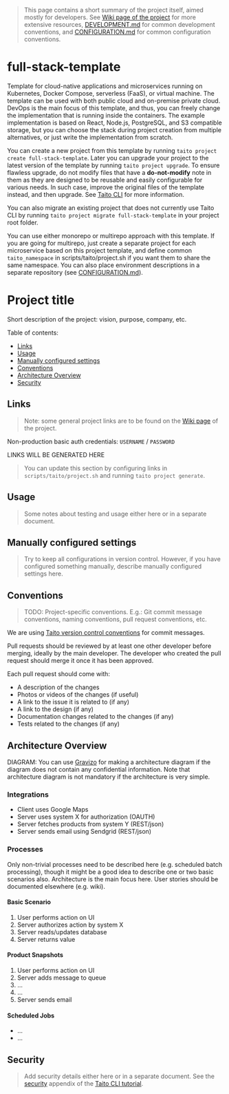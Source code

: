 > This page contains a short summary of the project itself, aimed mostly for developers. See [Wiki page of the project](docs/README.md) for more extensive resources, [DEVELOPMENT.md](scripts/taito/DEVELOPMENT.md) for common development conventions, and [CONFIGURATION.md](scripts/taito/CONFIGURATION.md) for common configuration conventions.

[//]: # "TEMPLATE NOTE START"

# full-stack-template

Template for cloud-native applications and microservices running on Kubernetes, Docker Compose, serverless (FaaS), or virtual machine. The template can be used with both public cloud and on-premise private cloud. DevOps is the main focus of this template, and thus, you can freely change the implementation that is running inside the containers. The example implementation is based on React, Node.js, PostgreSQL, and S3 compatible storage, but you can choose the stack during project creation from multiple alternatives, or just write the implementation from scratch.

You can create a new project from this template by running `taito project create full-stack-template`. Later you can upgrade your project to the latest version of the template by running `taito project upgrade`. To ensure flawless upgrade, do not modify files that have a **do-not-modify** note in them as they are designed to be reusable and easily configurable for various needs. In such case, improve the original files of the template instead, and then upgrade. See [Taito CLI](https://taitounited.github.io/taito-cli/) for more information.

You can also migrate an existing project that does not currently use Taito CLI by running `taito project migrate full-stack-template` in your project root folder.

You can use either monorepo or multirepo approach with this template. If you are going for multirepo, just create a separate project for each microservice based on this project template, and define common `taito_namespace` in scripts/taito/project.sh if you want them to share the same namespace. You can also place environment descriptions in a separate repository (see [CONFIGURATION.md](scripts/taito/CONFIGURATION.md#environment-descriptions-in-a-separate-repository)).

[//]: # "TEMPLATE NOTE END"

# Project title

Short description of the project: vision, purpose, company, etc.

Table of contents:

- [Links](#links)
- [Usage](#usage)
- [Manually configured settings](#manually-configured-settings)
- [Conventions](#conventions)
- [Architecture Overview](#architecture-overview)
- [Security](#security)

## Links

> Note: some general project links are to be found on the [Wiki page](docs/README.md) of the project.

Non-production basic auth credentials: `USERNAME` / `PASSWORD`

[//]: # "GENERATED LINKS START"

LINKS WILL BE GENERATED HERE

[//]: # "GENERATED LINKS END"

> You can update this section by configuring links in `scripts/taito/project.sh` and running `taito project generate`.

## Usage

> Some notes about testing and usage either here or in a separate document.

## Manually configured settings

> Try to keep all configurations in version control. However, if you have configured something manually, describe manually configured settings here.

## Conventions

> TODO: Project-specific conventions. E.g.: Git commit message conventions, naming conventions, pull request conventions, etc.

We are using [Taito version control conventions](https://taitounited.github.io/taito-cli/tutorial/03-version-control) for commit messages.

Pull requests should be reviewed by at least one other developer before merging, ideally by the main developer. The developer who created the pull request should merge it once it has been approved.

Each pull request should come with:

- A description of the changes
- Photos or videos of the changes (if useful)
- A link to the issue it is related to (if any)
- A link to the design (if any)
- Documentation changes related to the changes (if any)
- Tests related to the changes (if any)

## Architecture Overview

DIAGRAM: You can use [Gravizo](https://www.gravizo.com) for making a architecture diagram if the diagram does not contain any confidential information. Note that architecture diagram is not mandatory if the architecture is very simple.

### Integrations

- Client uses Google Maps
- Server uses system X for authorization (OAUTH)
- Server fetches products from system Y (REST/json)
- Server sends email using Sendgrid (REST/json)

### Processes

Only non-trivial processes need to be described here (e.g. scheduled batch processing), though it might be a good idea to describe one or two basic scenarios also. Architecture is the main focus here. User stories should be documented elsewhere (e.g. wiki).

#### Basic Scenario

1. User performs action on UI
2. Server authorizes action by system X
3. Server reads/updates database
4. Server returns value

#### Product Snapshots

1. User performs action on UI
2. Server adds message to queue
3. ...
4. ...
5. Server sends email

#### Scheduled Jobs

- ...
- ...

## Security

> Add security details either here or in a separate document. See the [security](https://taitounited.github.io/taito-cli/tutorial/d-security/) appendix of the [Taito CLI tutorial](https://taitounited.github.io/taito-cli/tutorial).
